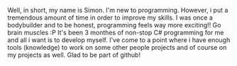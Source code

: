 Well, in short, my name is Simon.
I'm new to programming. However, i put a tremendous amount of time in order to improve my skills.
I was once a bodybuilder and to be honest, programming feels way more exciting!! Go brain muscles :P
It's been 3 monthes of non-stop C# programming for me and all i want is to develop myself.
I've come to a point where i have enough tools (knowledge) to work on some other people projects and of course on my projects as well.
Glad to be part of github! 
